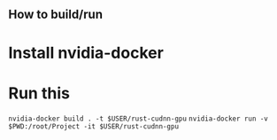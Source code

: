 ## How to build/run

# Install nvidia-docker

# Run this
`
nvidia-docker build . -t $USER/rust-cudnn-gpu
`
`
nvidia-docker run -v $PWD:/root/Project -it $USER/rust-cudnn-gpu
`